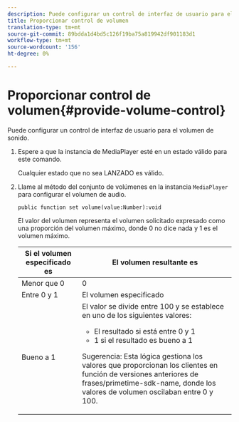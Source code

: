 ```yaml
---
description: Puede configurar un control de interfaz de usuario para el volumen de sonido.
title: Proporcionar control de volumen
translation-type: tm+mt
source-git-commit: 89bdda1d4bd5c126f19ba75a819942df901183d1
workflow-type: tm+mt
source-wordcount: '156'
ht-degree: 0%

---
```



# Proporcionar control de volumen{#provide-volume-control}

Puede configurar un control de interfaz de usuario para el volumen de sonido.

1. Espere a que la instancia de MediaPlayer esté en un estado válido para este comando.

   Cualquier estado que no sea LANZADO es válido.
1. Llame al método del conjunto de volúmenes en la instancia `MediaPlayer` para configurar el volumen de audio.

   ```
   public function set volume(value:Number):void
   ```

   El valor del volumen representa el volumen solicitado expresado como una proporción del volumen máximo, donde 0 no dice nada y 1 es el volumen máximo.

   <table id="table_144A2B1260374FBE8D976194F602DDC7"> 
   <thead> 
   <tr> 
      <th colname="col1" class="entry"> Si el volumen especificado es </th> 
      <th colname="col2" class="entry"> El volumen resultante es </th> 
   </tr> 
   </thead>
   <tbody> 
   <tr> 
      <td colname="col1"> Menor que 0 </td> 
      <td colname="col2"> 0 </td> 
   </tr> 
   <tr> 
      <td colname="col1"> Entre 0 y 1 </td> 
      <td colname="col2"> El volumen especificado </td> 
   </tr> 
   <tr> 
      <td colname="col1"> Bueno a 1 </td> 
      <td colname="col2"> El valor se divide entre 100 y se establece en uno de los siguientes valores: 
      <ul id="ul_8C2282F0EDC44A408820F5768709214F"> 
      <li id="li_B00BC6F4812D4000891358F762C8E492">El resultado si está entre 0 y 1 </li> 
      <li id="li_03B7F30662554F299320040CAC2DEB7A">1 si el resultado es bueno a 1 </li> 
      </ul> <p>Sugerencia:  Esta lógica gestiona los valores que proporcionan los clientes en función de versiones anteriores de 
      <span class="codeph">frases/primetime-sdk-name</span>, donde los valores de volumen oscilaban entre 0 y 100. </p> </td> 
   </tr> 
   </tbody> 
   </table>

